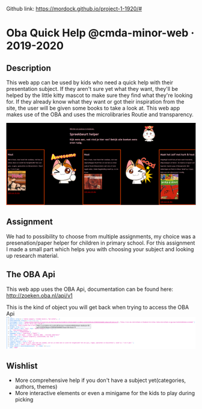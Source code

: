 Github link: https://mordock.github.io/project-1-1920/#

# Oba Quick Help @cmda-minor-web · 2019-2020
## Description
This web app can be used by kids who need a quick help with their presentation subject. If they aren't sure yet what they want, they'll be helped by the little kitty mascot to make sure they find what they're looking for. If they already know what they want or got their inspiration from the site, the user will be given some books to take a look at.
This web app makes use of the OBA and uses the microlibraries Routie and transparency.
<!-- replace the code in the /docs folder with your own, so you can showcase your work with GitHub Pages 🌍 -->

<!-- Add a nice poster image here at the end of the week, showing off your shiny frontend 📸 -->
![alt text](https://github.com/mordock/project-1-1920/blob/master/example/oba-api/static/img/project%20image.png)
<!-- Maybe a table of contents here? 📚 -->

## Assignment
We had to possibility to choose from multiple assignments, my choice was a presenation/paper helper for children in primary school. For this assignment I made a small part which helps you with choosing your subject and looking up research material.

<!-- How about a section that describes how to install this project? 🤓 -->
## The OBA Api
This web app uses the OBA Api, documentation can be found here:  
http://zoeken.oba.nl/api/v1

This is the kind of object you will get back when trying to access the OBA Api
![alt text](https://github.com/mordock/project-1-1920/blob/master/example/oba-api/static/img/oba%20obj.png)

<!-- ...but how does one use this project? What are its features 🤔 -->

<!-- Maybe a checklist of done stuff and stuff still on your wishlist? ✅ -->
## Wishlist
- More comprehensive help if you don't have a subject yet(categories, authors, themes)
- More interactive elements or even a minigame for the kids to play during picking
